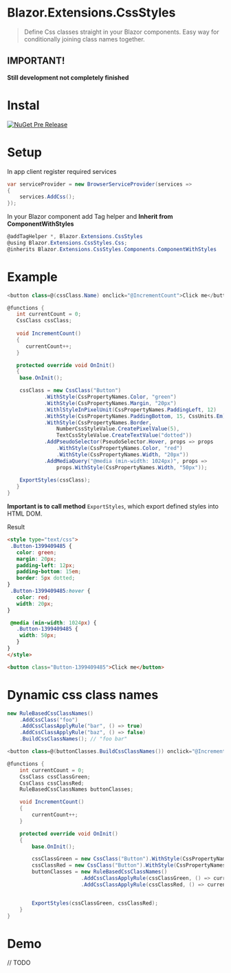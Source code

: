 # Blazor.Extensions.CssStyles

> Define Css classes straight in your Blazor components.
> Easy way for conditionally joining class names together.

## IMPORTANT!
**Still development not completely finished** 

# Instal
[![NuGet Pre Release](https://img.shields.io/nuget/vpre/Microsoft.AspNet.Mvc.svg)](https://www.nuget.org/packages/Blazor.Extensions.CssStyles/)

# Setup
In app client register required services
```cs
var serviceProvider = new BrowserServiceProvider(services =>
{
    services.AddCss();
});
```
In your Blazor component add Tag helper and **Inherit from ComponentWithStyles**
```cs
@addTagHelper *, Blazor.Extensions.CssStyles
@using Blazor.Extensions.CssStyles.Css;
@inherits Blazor.Extensions.CssStyles.Components.ComponentWithStyles
```

# Example

```cs
<button class=@(cssClass.Name) onclick="@IncrementCount">Click me</button>

@functions {
   int currentCount = 0;
   CssClass cssClass;
   
   void IncrementCount()
   {
      currentCount++;
   }

   protected override void OnInit()
   {
	base.OnInit();

	cssClass = new CssClass("Button")
			.WithStyle(CssPropertyNames.Color, "green")
			.WithStyle(CssPropertyNames.Margin, "20px")
			.WithlStyleInPixelUnit(CssPropertyNames.PaddingLeft, 12)
			.WithStyle(CssPropertyNames.PaddingBottom, 15, CssUnits.Em)
			.WithStyle(CssPropertyNames.Border,
				NumberCssStyleValue.CreatePixelValue(5),
				TextCssStyleValue.CreateTextValue("dotted"))
			.AddPseudoSelector(PseudoSelector.Hover, props => props
				.WithStyle(CssPropertyNames.Color, "red")
				.WithStyle(CssPropertyNames.Width, "20px"))
			.AddMediaQuery("@media (min-width: 1024px)", props =>
				props.WithStyle(CssPropertyNames.Width, "50px"));
				
	ExportStyles(cssClass);
   }
}
```

**Important is to call method** ``ExportStyles``, which export defined styles into HTML DOM.

Result
```html
<style type="text/css">
 .Button-1399409485 {
   color: green;
   margin: 20px;
   padding-left: 12px;
   padding-bottom: 15em;
   border: 5px dotted;
}
 .Button-1399409485:hover {
   color: red;
   width: 20px;
}

 @media (min-width: 1024px) {
   .Button-1399409485 {
	width: 50px;
   }
}
</style>

<button class="Button-1399409485">Click me</button>
```

# Dynamic css class names
```cs
new RuleBasedCssClassNames()
    .AddCssClass("foo")
    .AddCssClassApplyRule("bar", () => true)
    .AddCssClassApplyRule("baz", () => false)
	.BuildCssClassNames(); // "foo bar"
```

```cs
<button class=@(buttonClasses.BuildCssClassNames()) onclick="@IncrementCount">Click me</button>

@functions {
    int currentCount = 0;
    CssClass cssClassGreen;
    CssClass cssClassRed;
    RuleBasedCssClassNames buttonClasses;

    void IncrementCount()
    {
        currentCount++;
    }

    protected override void OnInit()
    {
        base.OnInit();

        cssClassGreen = new CssClass("Button").WithStyle(CssPropertyNames.Color, "green");
        cssClassRed = new CssClass("Button").WithStyle(CssPropertyNames.Color, "red");
        buttonClasses = new RuleBasedCssClassNames()
                        .AddCssClassApplyRule(cssClassGreen, () => currentCount % 2 == 0)
                        .AddCssClassApplyRule(cssClassRed, () => currentCount % 2 > 0);


        ExportStyles(cssClassGreen, cssClassRed);
    }
}
```

# Demo
// TODO
